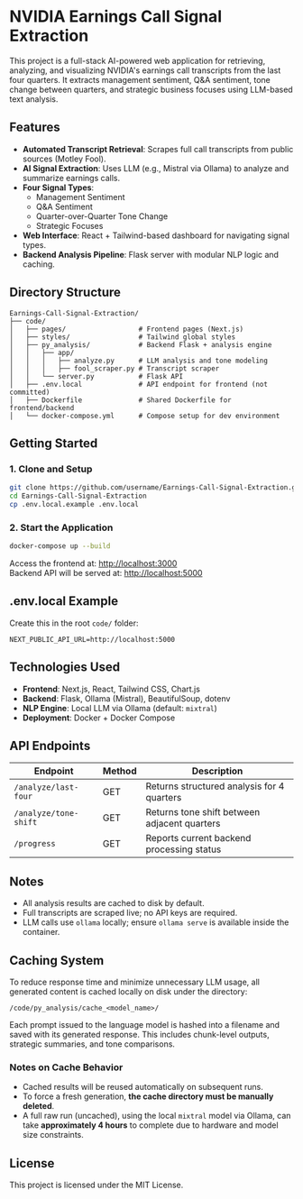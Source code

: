 # NVIDIA Earnings Call Signal Extraction

This project is a full-stack AI-powered web application for retrieving, analyzing, and visualizing NVIDIA's earnings call transcripts from the last four quarters. It extracts management sentiment, Q&A sentiment, tone change between quarters, and strategic business focuses using LLM-based text analysis.

## Features

- **Automated Transcript Retrieval**: Scrapes full call transcripts from public sources (Motley Fool).
- **AI Signal Extraction**: Uses LLM (e.g., Mistral via Ollama) to analyze and summarize earnings calls.
- **Four Signal Types**:
  - Management Sentiment
  - Q&A Sentiment
  - Quarter-over-Quarter Tone Change
  - Strategic Focuses
- **Web Interface**: React + Tailwind-based dashboard for navigating signal types.
- **Backend Analysis Pipeline**: Flask server with modular NLP logic and caching.

## Directory Structure

```
Earnings-Call-Signal-Extraction/
├── code/
│   ├── pages/                  # Frontend pages (Next.js)
│   ├── styles/                 # Tailwind global styles
│   ├── py_analysis/            # Backend Flask + analysis engine
│   │   ├── app/
│   │   │   ├── analyze.py      # LLM analysis and tone modeling
│   │   │   ├── fool_scraper.py # Transcript scraper
│   │   └── server.py           # Flask API
│   ├── .env.local              # API endpoint for frontend (not committed)
│   ├── Dockerfile              # Shared Dockerfile for frontend/backend
│   └── docker-compose.yml      # Compose setup for dev environment
```

## Getting Started

### 1. Clone and Setup

```bash
git clone https://github.com/username/Earnings-Call-Signal-Extraction.git
cd Earnings-Call-Signal-Extraction
cp .env.local.example .env.local
```

### 2. Start the Application

```bash
docker-compose up --build
```

Access the frontend at: [http://localhost:3000](http://localhost:3000)  
Backend API will be served at: [http://localhost:5000](http://localhost:5000)

## .env.local Example

Create this in the root `code/` folder:

```env
NEXT_PUBLIC_API_URL=http://localhost:5000
```

## Technologies Used

- **Frontend**: Next.js, React, Tailwind CSS, Chart.js
- **Backend**: Flask, Ollama (Mistral), BeautifulSoup, dotenv
- **NLP Engine**: Local LLM via Ollama (default: `mixtral`)
- **Deployment**: Docker + Docker Compose

## API Endpoints

| Endpoint                  | Method | Description                                 |
|--------------------------|--------|---------------------------------------------|
| `/analyze/last-four`     | GET    | Returns structured analysis for 4 quarters  |
| `/analyze/tone-shift`    | GET    | Returns tone shift between adjacent quarters|
| `/progress`              | GET    | Reports current backend processing status   |

## Notes

- All analysis results are cached to disk by default.
- Full transcripts are scraped live; no API keys are required.
- LLM calls use `ollama` locally; ensure `ollama serve` is available inside the container.

## Caching System

To reduce response time and minimize unnecessary LLM usage, all generated content is cached locally on disk under the directory:

```
/code/py_analysis/cache_<model_name>/
```

Each prompt issued to the language model is hashed into a filename and saved with its generated response. This includes chunk-level outputs, strategic summaries, and tone comparisons.

### Notes on Cache Behavior

- Cached results will be reused automatically on subsequent runs.
- To force a fresh generation, **the cache directory must be manually deleted**.
- A full raw run (uncached), using the local `mixtral` model via Ollama, can take **approximately 4 hours** to complete due to hardware and model size constraints.

## License

This project is licensed under the MIT License.
